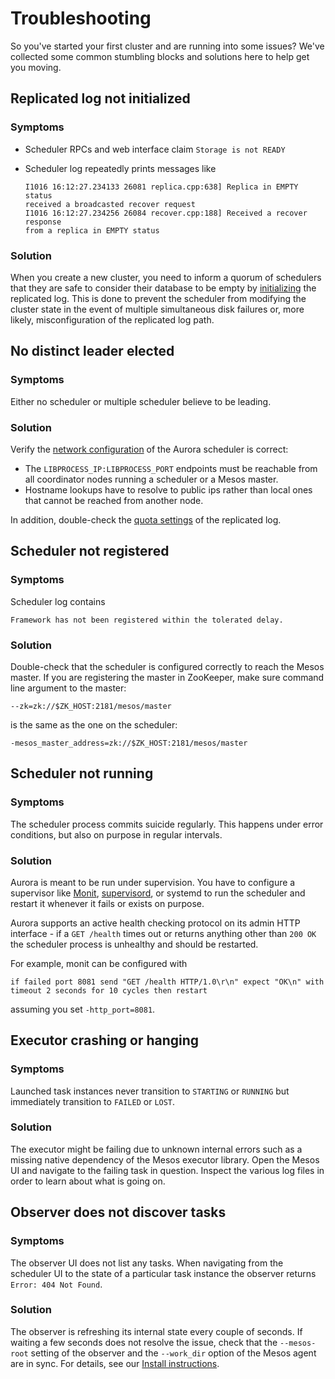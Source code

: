 # Troubleshooting

So you've started your first cluster and are running into some issues? We've collected some common
stumbling blocks and solutions here to help get you moving.

## Replicated log not initialized

### Symptoms
- Scheduler RPCs and web interface claim `Storage is not READY`
- Scheduler log repeatedly prints messages like

  ```
  I1016 16:12:27.234133 26081 replica.cpp:638] Replica in EMPTY status
  received a broadcasted recover request
  I1016 16:12:27.234256 26084 recover.cpp:188] Received a recover response
  from a replica in EMPTY status
  ```

### Solution
When you create a new cluster, you need to inform a quorum of schedulers that they are safe to
consider their database to be empty by [initializing](../installation/#finalizing) the
replicated log. This is done to prevent the scheduler from modifying the cluster state in the event
of multiple simultaneous disk failures or, more likely, misconfiguration of the replicated log path.


## No distinct leader elected

### Symptoms
Either no scheduler or multiple scheduler believe to be leading.

### Solution
Verify the [network configuration](../configuration/#network-configuration) of the Aurora
scheduler is correct:

* The `LIBPROCESS_IP:LIBPROCESS_PORT` endpoints must be reachable from all coordinator nodes running
  a scheduler or a Mesos master.
* Hostname lookups have to resolve to public ips rather than local ones that cannot be reached
  from another node.

In addition, double-check the [quota settings](../configuration/#replicated-log-configuration) of the
replicated log.


## Scheduler not registered

### Symptoms
Scheduler log contains

    Framework has not been registered within the tolerated delay.

### Solution
Double-check that the scheduler is configured correctly to reach the Mesos master. If you are registering
the master in ZooKeeper, make sure command line argument to the master:

    --zk=zk://$ZK_HOST:2181/mesos/master

is the same as the one on the scheduler:

    -mesos_master_address=zk://$ZK_HOST:2181/mesos/master


## Scheduler not running

### Symptoms
The scheduler process commits suicide regularly. This happens under error conditions, but
also on purpose in regular intervals.

### Solution
Aurora is meant to be run under supervision. You have to configure a supervisor like
[Monit](http://mmonit.com/monit/), [supervisord](http://supervisord.org/), or systemd to run the
scheduler and restart it whenever it fails or exists on purpose.

Aurora supports an active health checking protocol on its admin HTTP interface - if a `GET /health`
times out or returns anything other than `200 OK` the scheduler process is unhealthy and should be
restarted.

For example, monit can be configured with

    if failed port 8081 send "GET /health HTTP/1.0\r\n" expect "OK\n" with timeout 2 seconds for 10 cycles then restart

assuming you set `-http_port=8081`.


## Executor crashing or hanging

### Symptoms
Launched task instances never transition to `STARTING` or `RUNNING` but immediately transition
to `FAILED` or `LOST`.

### Solution
The executor might be failing due to unknown internal errors such as a missing native dependency
of the Mesos executor library. Open the Mesos UI and navigate to the failing
task in question. Inspect the various log files in order to learn about what is going on.


## Observer does not discover tasks

### Symptoms
The observer UI does not list any tasks. When navigating from the scheduler UI to the state of
a particular task instance the observer returns `Error: 404 Not Found`.

### Solution
The observer is refreshing its internal state every couple of seconds. If waiting a few seconds
does not resolve the issue, check that the `--mesos-root` setting of the observer and the
`--work_dir` option of the Mesos agent are in sync. For details, see our
[Install instructions](../installation/#worker-configuration).
